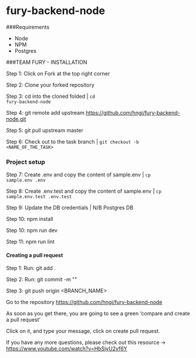 # fury-backend-node

###Requirements
<ul>
    <li>Node</li>
    <li>NPM</li>
    <li>Postgres</li>
</ul>

###TEAM FURY - INSTALLATION

Step 1: Click on Fork at the top right corner

Step 2: Clone your forked repository

Step 3: cd into the cloned folded | <code>cd fury-backend-node</code>

Step 4: git remote add upstream https://github.com/hngi/fury-backend-node.git

Step 5: git pull upstream master

Step 6: Check out to the task branch | <code>git checkout -b <NAME_OF_THE_TASK></code>



### Project setup

Step 7: Create .env and copy the content of sample.env | <code>cp sample.env .env </code>

Step 8: Create .env.test and copy the content of sample.env | <code>cp sample.env.test .env.test </code>

Step 9: Update the DB credentials | N/B Postgres DB

Step 10: npm install

Step 10: npm run dev

Step 11: npm run lint


#### Creating a pull request

Step 1: Run: git add .

Step 2: Run: git commit -m "<COMMIT MESSAGE>"

Step 3: git push origin <BRANCH_NAME>

Go to the repository https://github.com/hngi/fury-backend-node

As soon as you get there, you are going to see a green ‘compare and create a pull request’

Click on it, and type your message, click on create pull request.

If you have any more questions, please check out this resource -> https://www.youtube.com/watch?v=HbSjyU2vf6Y



